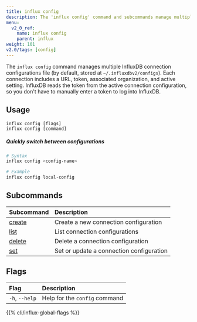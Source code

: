 ```yaml
---
title: influx config
description: The 'influx config' command and subcommands manage multiple InfluxDB connection configurations.
menu:
  v2_0_ref:
    name: influx config
    parent: influx
weight: 101
v2.0/tags: [config]
---
```


The `influx config` command manages multiple InfluxDB connection configurations
file (by default, stored at `~/.influxdbv2/configs`).
Each connection includes a URL, token, associated organization, and active setting.
InfluxDB reads the token from the active connection configuration, so you don't
have to manually enter a token to log into InfluxDB.

## Usage
```
influx config [flags]
influx config [command]
```

##### Quickly switch between configurations
```sh
# Syntax
influx config <config-name>

# Example
influx config local-config
```

## Subcommands
| Subcommand                                         | Description                              |
|:----                                               |:-----------                              |
| [create](/v2.0/reference/cli/influx/config/create) | Create a new connection configuration    |
| [list](/v2.0/reference/cli/influx/config/create)   | List connection configurations           |
| [delete](/v2.0/reference/cli/influx/config/delete) | Delete a connection configuration        |
| [set](/v2.0/reference/cli/influx/config/set)       | Set or update a connection configuration |

## Flags
| Flag           | Description                   |
|:----           |:-----------                   |
| `-h`, `--help` | Help for the `config` command |

{{% cli/influx-global-flags %}}

